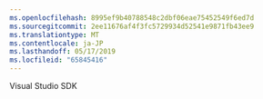 ```yaml
---
ms.openlocfilehash: 8995ef9b40788548c2dbf06eae75452549f6ed7d
ms.sourcegitcommit: 2ee11676af4f3fc5729934d52541e9871fb43ee9
ms.translationtype: MT
ms.contentlocale: ja-JP
ms.lasthandoff: 05/17/2019
ms.locfileid: "65845416"
---
```

Visual Studio SDK